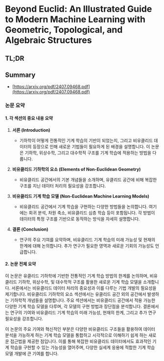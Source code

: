 # Beyond Euclid: An Illustrated Guide to Modern Machine Learning with Geometric, Topological, and Algebraic Structures
## TL;DR
## Summary
- [https://arxiv.org/pdf/2407.09468.pdf](https://arxiv.org/pdf/2407.09468.pdf)

### 논문 요약

#### 1. 각 섹션의 중요 내용 요약

1. **서론 (Introduction)**
   - 기하학이 어떻게 전통적인 기계 학습의 기반이 되었는지, 그리고 비유클리드 데이터의 등장으로 인해 새로운 기법들이 필요하게 된 배경을 설명합니다. 이 논문은 기하학, 위상수학, 그리고 대수학적 구조를 기계 학습에 적용하는 방법을 다룹니다.

2. **비유클리드 기하학의 요소 (Elements of Non-Euclidean Geometry)**
   - 비유클리드 공간에서의 기본 개념들을 소개하며, 유클리드 공간에 비해 복잡한 구조를 지닌 데이터 처리의 필요성을 강조합니다.

3. **비유클리드 기계 학습 모델 (Non-Euclidean Machine Learning Models)**
   - 비유클리드 공간에서 기계 학습을 구현하는 다양한 방법들을 논의합니다. 여기에는 회귀 분석, 차원 축소, 비유클리드 심층 학습 등이 포함됩니다. 각 방법이 데이터의 특정 구조를 기반으로 동작하는 방식을 자세히 설명합니다.

4. **결론 (Conclusion)**
   - 연구의 주요 기여를 요약하며, 비유클리드 기계 학습의 미래 가능성 및 현재의 한계에 대해 논의합니다. 추가 연구가 필요한 영역과 새로운 기회의 가능성도 언급합니다.

#### 2. 논문 전체 요약

이 논문은 유클리드 기하학에 기반한 전통적인 기계 학습 방법의 한계를 논의하며, 비유클리드 기하학, 위상수학, 및 대수학적 구조를 활용한 새로운 기계 학습 모델을 소개합니다. 서론에서는 비유클리드 데이터 처리의 중요성과 이를 다루는 기법 개발의 필요성을 제기합니다. 비유클리드 기하학의 요소 섹션에서는 유클리드 공간 외의 공간에서 발생하는 기하학적 개념들을 설명합니다. 주요 섹션에서는 비유클리드 공간에서 적용 가능한 다양한 기계 학습 모델을 다루며, 각 모델의 구현 방법과 장단점을 분석합니다. 결론에서는 연구의 기여와 비유클리드 기계 학습의 미래 가능성, 현재의 한계, 그리고 추가 연구 필요성을 강조합니다.

이 논문의 주요 기여와 혁신적인 부분은 다양한 비유클리드 구조들을 활용하여 데이터 분석을 가능하게 하는 기계 학습 모델을 통합하고 시각적으로 이해하기 쉽게 하는 새로운 접근법을 제공한 점입니다. 이를 통해 복잡한 비유클리드 데이터에서도 효과적인 기계 학습을 구현할 수 있는 가능성을 열어주며, 다양한 실세계 응용에 적합한 기계 학습 모델 개발에 큰 기여를 합니다.